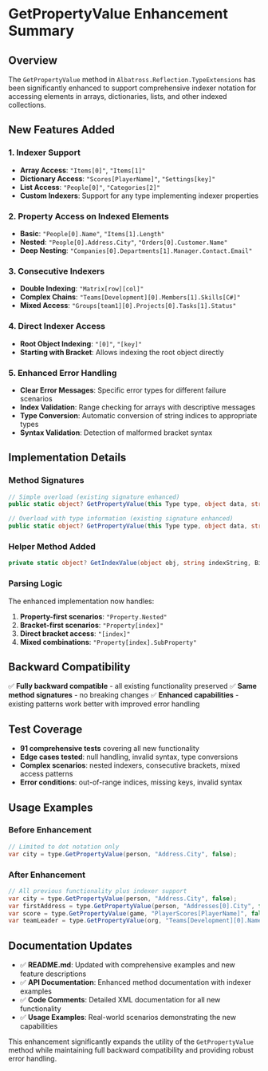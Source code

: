 # GetPropertyValue Enhancement Summary

## Overview
The `GetPropertyValue` method in `Albatross.Reflection.TypeExtensions` has been significantly enhanced to support comprehensive indexer notation for accessing elements in arrays, dictionaries, lists, and other indexed collections.

## New Features Added

### 1. Indexer Support
- **Array Access**: `"Items[0]"`, `"Items[1]"`
- **Dictionary Access**: `"Scores[PlayerName]"`, `"Settings[key]"`
- **List Access**: `"People[0]"`, `"Categories[2]"`
- **Custom Indexers**: Support for any type implementing indexer properties

### 2. Property Access on Indexed Elements
- **Basic**: `"People[0].Name"`, `"Items[1].Length"`
- **Nested**: `"People[0].Address.City"`, `"Orders[0].Customer.Name"`
- **Deep Nesting**: `"Companies[0].Departments[1].Manager.Contact.Email"`

### 3. Consecutive Indexers
- **Double Indexing**: `"Matrix[row][col]"`
- **Complex Chains**: `"Teams[Development][0].Members[1].Skills[C#]"`
- **Mixed Access**: `"Groups[team1][0].Projects[0].Tasks[1].Status"`

### 4. Direct Indexer Access
- **Root Object Indexing**: `"[0]"`, `"[key]"`
- **Starting with Bracket**: Allows indexing the root object directly

### 5. Enhanced Error Handling
- **Clear Error Messages**: Specific error types for different failure scenarios
- **Index Validation**: Range checking for arrays with descriptive messages
- **Type Conversion**: Automatic conversion of string indices to appropriate types
- **Syntax Validation**: Detection of malformed bracket syntax

## Implementation Details

### Method Signatures
```csharp
// Simple overload (existing signature enhanced)
public static object? GetPropertyValue(this Type type, object data, string name, bool ignoreCase)

// Overload with type information (existing signature enhanced)  
public static object? GetPropertyValue(this Type type, object data, string name, bool ignoreCase, out Type propertyType)
```

### Helper Method Added
```csharp
private static object? GetIndexValue(object obj, string indexString, BindingFlags bindingFlag, out Type resultType)
```

### Parsing Logic
The enhanced implementation now handles:
1. **Property-first scenarios**: `"Property.Nested"`
2. **Bracket-first scenarios**: `"Property[index]"` 
3. **Direct bracket access**: `"[index]"`
4. **Mixed combinations**: `"Property[index].SubProperty"`

## Backward Compatibility
✅ **Fully backward compatible** - all existing functionality preserved
✅ **Same method signatures** - no breaking changes
✅ **Enhanced capabilities** - existing patterns work better with improved error handling

## Test Coverage
- **91 comprehensive tests** covering all new functionality
- **Edge cases tested**: null handling, invalid syntax, type conversions
- **Complex scenarios**: nested indexers, consecutive brackets, mixed access patterns
- **Error conditions**: out-of-range indices, missing keys, invalid syntax

## Usage Examples

### Before Enhancement
```csharp
// Limited to dot notation only
var city = type.GetPropertyValue(person, "Address.City", false);
```

### After Enhancement  
```csharp
// All previous functionality plus indexer support
var city = type.GetPropertyValue(person, "Address.City", false);
var firstAddress = type.GetPropertyValue(person, "Addresses[0].City", false);
var score = type.GetPropertyValue(game, "PlayerScores[PlayerName]", false);
var teamLeader = type.GetPropertyValue(org, "Teams[Development][0].Name", false);
```

## Documentation Updates
- ✅ **README.md**: Updated with comprehensive examples and new feature descriptions
- ✅ **API Documentation**: Enhanced method documentation with indexer examples
- ✅ **Code Comments**: Detailed XML documentation for all new functionality
- ✅ **Usage Examples**: Real-world scenarios demonstrating the new capabilities

This enhancement significantly expands the utility of the `GetPropertyValue` method while maintaining full backward compatibility and providing robust error handling.
